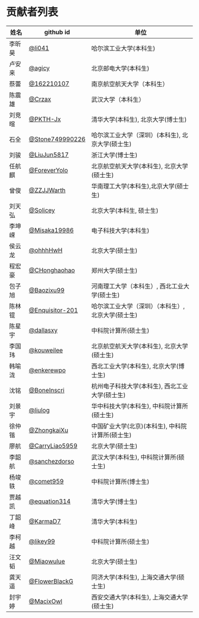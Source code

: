 # 贡献者列表

|姓名|github id|单位|
|----|---------|----|
|李昕昊|[@li041](https://github.com/li041)|哈尔滨工业大学(本科生)|
|卢安来|[@agicy](https://github.com/agicy)|北京邮电大学(本科生)|
|蔡蕾|[@162210107](https://github.com/162210107)|南京航空航天大学（本科生）|
|陈震雄|[@Crzax](https://github.com/Crzax)|武汉大学（本科生）|
|刘竞暄|[@PKTH-Jx](https://github.com/PKTH-Jx)|清华大学(本科生), 北京大学(博士生)|
|石全|[@Stone749990226](https://github.com/Stone749990226/)|哈尔滨工业大学（深圳）(本科生), 北京大学(硕士生)|
|刘骏|[@LiuJun5817](https://github.com/LiuJun5817/)|浙江大学(博士生)|
|任航麒|[@ForeverYolo](https://github.com/ForeverYolo)|北京航空航天大学(本科生), 北京大学(硕士生)|
|曾俊|[@ZZJJWarth](https://github.com/ZZJJWarth)|华南理工大学(本科生),北京大学(硕士生)|
|刘天弘|[@Solicey](https://github.com/Solicey)|北京大学(本科生, 硕士生)|
|李坤嵘|[@Misaka19986](https://github.com/Misaka19986)|电子科技大学(本科生)|
|侯云龙|[@ohhhHwH](https://github.com/ohhhHwH)|北京大学(硕士生)|
|程宏豪|[@CHonghaohao](https://github.com/CHonghaohao)|郑州大学(硕士生)|
|包子旭|[@Baozixu99](https://github.com/Baozixu99)|河南理工大学（本科生）, 西北工业大学(硕士生)|
|陈林锟|[@Enquisitor-201](https://github.com/Inquisitor-201)|哈尔滨工业大学（深圳）（本科生）, 北京大学(硕士生)|
|陈星宇|[@dallasxy](https://github.com/dallasxy)|中科院计算所(硕士生)|
|李国玮|[@kouweilee](https://github.com/kouweilee)|北京航空航天大学(本科生), 北京大学(硕士生)|
|韩喻泷|[@enkerewpo](https://github.com/enkerewpo)|西北工业大学(本科生), 北京大学(博士生)|
|沈铭|[@BoneInscri](https://github.com/BoneInscri)|杭州电子科技大学(本科生), 西北工业大学(硕士生)|
|刘景宇|[@liulog](https://github.com/liulog)|华中科技大学(本科生),  中科院计算所(硕士生)|
|徐仲锴|[@ZhongkaiXu](https://github.com/ZhongkaiXu)|中国矿业大学(北京)(本科生), 中科院计算所(硕士生)|
|廖航|[@CarryLiao5959](https://github.com/CarryLiao5959)|北京大学(硕士生)|
|李韶航|[@sanchezdorso](https://github.com/sanchezdorso)|武汉大学(本科生), 中科院计算所(硕士生)|
|杨竣轶|[@comet959](https://github.com/comet959)|中科院计算所(博士生)|
|贾越凯|[@equation314](https://github.com/equation314)|清华大学(博士生)|
|丁韶峰|[@KarmaD7](https://github.com/KarmaD7)|清华大学(本科生)|
|李柯越|[@likey99](https://github.com/likey99)|中科院计算所(硕士生)|
|汪文韬|[@Miaowulue](https://github.com/Miaowulue)|北京大学(硕士生)|
|龚天遥|[@FlowerBlackG](https://github.com/FlowerBlackG)|同济大学(本科生), 上海交通大学(硕士生)|
|封宇婷|[@MacixOwl](https://github.com/MacixOwl)|西安交通大学(本科生), 上海交通大学(硕士生)|

